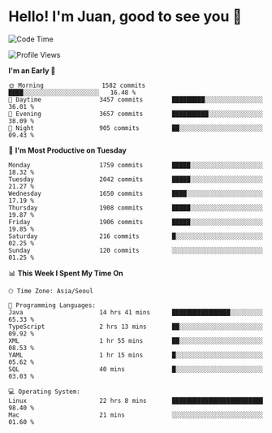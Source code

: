 # Hello! I'm Juan, good to see you 👋

<!--
**Y-k-Y/Y-k-Y** is a ✨ _special_ ✨ repository because its `README.md` (this file) appears on your GitHub profile.

Here are some ideas to get you started:

- 🔭 I’m currently working on ...
- 🌱 I’m currently learning ...
- 👯 I’m looking to collaborate on ...
- 🤔 I’m looking for help with ...
- 💬 Ask me about ...
- 📫 How to reach me: ...
- 😄 Pronouns: ...
- ⚡ Fun fact: ...
-->
<!--
![Profile views](https://gpvc.arturio.dev/Y-k-Y)

[![Omid Nikrah StackOverflow](https://github-readme-stackoverflow.vercel.app/?userID=9517076)](https://stackoverflow.com/users/9517076/i-have-10-fingers)
-->

<!--START_SECTION:waka-->
![Code Time](http://img.shields.io/badge/Code%20Time-1%2C417%20hrs%2020%20mins-blue)

![Profile Views](http://img.shields.io/badge/Profile%20Views-0-blue)

**I'm an Early 🐤** 

```text
🌞 Morning                1582 commits        ████░░░░░░░░░░░░░░░░░░░░░   16.48 % 
🌆 Daytime                3457 commits        █████████░░░░░░░░░░░░░░░░   36.01 % 
🌃 Evening                3657 commits        ██████████░░░░░░░░░░░░░░░   38.09 % 
🌙 Night                  905 commits         ██░░░░░░░░░░░░░░░░░░░░░░░   09.43 % 
```
📅 **I'm Most Productive on Tuesday** 

```text
Monday                   1759 commits        █████░░░░░░░░░░░░░░░░░░░░   18.32 % 
Tuesday                  2042 commits        █████░░░░░░░░░░░░░░░░░░░░   21.27 % 
Wednesday                1650 commits        ████░░░░░░░░░░░░░░░░░░░░░   17.19 % 
Thursday                 1908 commits        █████░░░░░░░░░░░░░░░░░░░░   19.87 % 
Friday                   1906 commits        █████░░░░░░░░░░░░░░░░░░░░   19.85 % 
Saturday                 216 commits         █░░░░░░░░░░░░░░░░░░░░░░░░   02.25 % 
Sunday                   120 commits         ░░░░░░░░░░░░░░░░░░░░░░░░░   01.25 % 
```


📊 **This Week I Spent My Time On** 

```text
🕑︎ Time Zone: Asia/Seoul

💬 Programming Languages: 
Java                     14 hrs 41 mins      ████████████████░░░░░░░░░   65.33 % 
TypeScript               2 hrs 13 mins       ██░░░░░░░░░░░░░░░░░░░░░░░   09.92 % 
XML                      1 hr 55 mins        ██░░░░░░░░░░░░░░░░░░░░░░░   08.53 % 
YAML                     1 hr 15 mins        █░░░░░░░░░░░░░░░░░░░░░░░░   05.62 % 
SQL                      40 mins             █░░░░░░░░░░░░░░░░░░░░░░░░   03.03 % 

💻 Operating System: 
Linux                    22 hrs 8 mins       █████████████████████████   98.40 % 
Mac                      21 mins             ░░░░░░░░░░░░░░░░░░░░░░░░░   01.60 % 
```


<!--END_SECTION:waka-->
